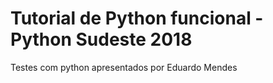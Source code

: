 # Tutorial de Python funcional - Python Sudeste 2018

Testes com python apresentados por Eduardo Mendes
